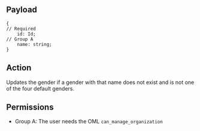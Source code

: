 ## Payload
```
{
// Required
    id: Id;
// Group A
    name: string;
}
```

## Action
Updates the gender if a gender with that name does not exist and is not one of the four default genders.

## Permissions
- Group A: The user needs the OML `can_manage_organization`
